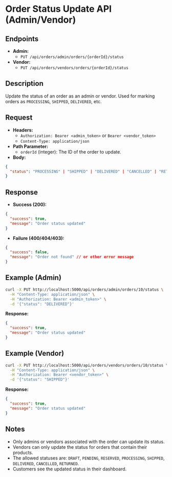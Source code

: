 # Order Status Update API (Admin/Vendor)

## Endpoints

- **Admin:**
  - `PUT /api/orders/admin/orders/{orderId}/status`
- **Vendor:**
  - `PUT /api/orders/vendors/orders/{orderId}/status`

## Description
Update the status of an order as an admin or vendor. Used for marking orders as `PROCESSING`, `SHIPPED`, `DELIVERED`, etc.

## Request
- **Headers:**
  - `Authorization: Bearer <admin_token>` or `Bearer <vendor_token>`
  - `Content-Type: application/json`
- **Path Parameter:**
  - `orderId` (integer): The ID of the order to update.
- **Body:**
```json
{
  "status": "PROCESSING" | "SHIPPED" | "DELIVERED" | "CANCELLED" | "RETURNED" | ...
}
```

## Response
- **Success (200):**
```json
{
  "success": true,
  "message": "Order status updated"
}
```
- **Failure (400/404/403):**
```json
{
  "success": false,
  "message": "Order not found" // or other error message
}
```

## Example (Admin)
```bash
curl -X PUT http://localhost:5000/api/orders/admin/orders/10/status \
  -H "Content-Type: application/json" \
  -H "Authorization: Bearer <admin_token>" \
  -d '{"status": "DELIVERED"}'
```
**Response:**
```json
{
  "success": true,
  "message": "Order status updated"
}
```

## Example (Vendor)
```bash
curl -X PUT http://localhost:5000/api/orders/vendors/orders/10/status \
  -H "Content-Type: application/json" \
  -H "Authorization: Bearer <vendor_token>" \
  -d '{"status": "SHIPPED"}'
```
**Response:**
```json
{
  "success": true,
  "message": "Order status updated"
}
```

## Notes
- Only admins or vendors associated with the order can update its status.
- Vendors can only update the status for orders that contain their products.
- The allowed statuses are: `DRAFT`, `PENDING`, `RESERVED`, `PROCESSING`, `SHIPPED`, `DELIVERED`, `CANCELLED`, `RETURNED`.
- Customers see the updated status in their dashboard. 
